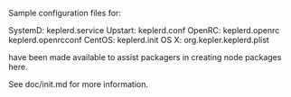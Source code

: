 Sample configuration files for:

SystemD: keplerd.service
Upstart: keplerd.conf
OpenRC:  keplerd.openrc
         keplerd.openrcconf
CentOS:  keplerd.init
OS X:    org.kepler.keplerd.plist

have been made available to assist packagers in creating node packages here.

See doc/init.md for more information.
